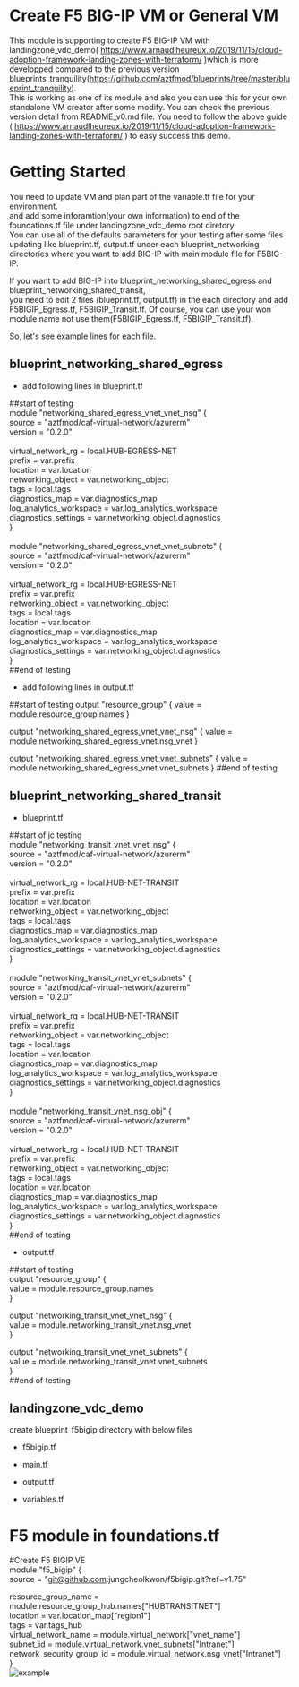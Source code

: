 # Create F5 BIG-IP VM or General VM
This module is supporting to create F5 BIG-IP VM with landingzone_vdc_demo( https://www.arnaudlheureux.io/2019/11/15/cloud-adoption-framework-landing-zones-with-terraform/ )which is more developped compared to the previous version blueprints_tranquility(https://github.com/aztfmod/blueprints/tree/master/blueprint_tranquility). <br>
This is working as one of its module and also you can use this for your own standalone VM creator after some modify.
You can check the previous version detail from README_v0.md file.
You need to follow the above guide ( https://www.arnaudlheureux.io/2019/11/15/cloud-adoption-framework-landing-zones-with-terraform/ ) to easy success this demo.

# Getting Started
You need to update VM and plan part of the variable.tf file for your environment. <br>
and add some inforamtion(your own information) to end of the foundations.tf file under landingzone_vdc_demo root diretory. <br>
You can use all of the defaults parameters for your testing after some files updating like blueprint.tf, output.tf under each blueprint_networking directories where you want to add BIG-IP with main module file for F5BIG-IP.

If you want to add BIG-IP into blueprint_networking_shared_egress and blueprint_networking_shared_transit, <br>you need to edit 2 files (blueprint.tf, output.tf) in the each directory and add F5BIGIP_Egress.tf, F5BIGIP_Transit.tf.
Of course, you can use your won module name not use them(F5BIGIP_Egress.tf, F5BIGIP_Transit.tf).

So, let's see example lines for each file.
## blueprint_networking_shared_egress
 - add following lines in blueprint.tf
 
 ##start of testing <br>
  module "networking_shared_egress_vnet_vnet_nsg" { <br>
    source  = "aztfmod/caf-virtual-network/azurerm" <br>
    version = "0.2.0" <br>
   <br>
    virtual_network_rg                = local.HUB-EGRESS-NET <br>
    prefix                            = var.prefix <br>
    location                          = var.location <br>
    networking_object                 = var.networking_object <br>
    tags                              = local.tags <br>
    diagnostics_map                   = var.diagnostics_map <br>
    log_analytics_workspace           = var.log_analytics_workspace <br>
    diagnostics_settings              = var.networking_object.diagnostics <br>
  } <br>
   <br>
  module "networking_shared_egress_vnet_vnet_subnets" { <br>
    source  = "aztfmod/caf-virtual-network/azurerm" <br>
    version = "0.2.0" <br>
   <br>
    virtual_network_rg                = local.HUB-EGRESS-NET <br>
    prefix                            = var.prefix <br>
    networking_object                 = var.networking_object <br>
    tags                  = local.tags <br>
    location              = var.location <br>
    diagnostics_map                   = var.diagnostics_map <br>
    log_analytics_workspace           = var.log_analytics_workspace <br>
    diagnostics_settings              = var.networking_object.diagnostics <br>
  } <br>
  ##end of testing <br>

 - add following lines in output.tf

  ##start of testing
  output "resource_group" {
      value       = module.resource_group.names
  }
  
  output "networking_shared_egress_vnet_vnet_nsg" {
      value       = module.networking_shared_egress_vnet.nsg_vnet
  }
  
  output "networking_shared_egress_vnet_vnet_subnets" {
      value       = module.networking_shared_egress_vnet.vnet_subnets
  }
  ##end of testing


## blueprint_networking_shared_transit
 - blueprint.tf

  ##start of jc testing <br>
  module "networking_transit_vnet_vnet_nsg" { <br>
    source  = "aztfmod/caf-virtual-network/azurerm" <br>
    version = "0.2.0" <br>
   <br>
    virtual_network_rg                = local.HUB-NET-TRANSIT <br>
    prefix                            = var.prefix <br>
    location                          = var.location <br>
    networking_object                 = var.networking_object <br>
    tags                              = local.tags <br>
    diagnostics_map                   = var.diagnostics_map <br>
    log_analytics_workspace           = var.log_analytics_workspace <br>
    diagnostics_settings              = var.networking_object.diagnostics <br>
  } <br>
   <br>
  module "networking_transit_vnet_vnet_subnets" { <br>
    source  = "aztfmod/caf-virtual-network/azurerm" <br>
    version = "0.2.0" <br>
   <br>
    virtual_network_rg                = local.HUB-NET-TRANSIT <br>
    prefix                            = var.prefix <br>
    networking_object                 = var.networking_object <br>
    tags                  = local.tags <br>
    location              = var.location <br>
    diagnostics_map                   = var.diagnostics_map <br>
    log_analytics_workspace           = var.log_analytics_workspace <br>
    diagnostics_settings              = var.networking_object.diagnostics <br>
  } <br>
   <br>
  module "networking_transit_vnet_nsg_obj" { <br>
    source  = "aztfmod/caf-virtual-network/azurerm" <br>
    version = "0.2.0" <br>
   <br>
    virtual_network_rg                = local.HUB-NET-TRANSIT <br>
    prefix                            = var.prefix <br>
    networking_object                 = var.networking_object <br>
    tags                              = local.tags <br>
    location                          = var.location <br>
    diagnostics_map                   = var.diagnostics_map <br>
    log_analytics_workspace           = var.log_analytics_workspace <br>
    diagnostics_settings              = var.networking_object.diagnostics <br>
  } <br>
  ##end of testing <br>

 - output.tf

  ##start of testing <br>
  output "resource_group" { <br>
      value       = module.resource_group.names <br>
  } <br>
  
  output "networking_transit_vnet_vnet_nsg" { <br>
      value       = module.networking_transit_vnet.nsg_vnet <br>
  } <br>
 
  output "networking_transit_vnet_vnet_subnets" { <br>
      value       = module.networking_transit_vnet.vnet_subnets <br>
  } <br>
  ##end of testing <br>


## landingzone_vdc_demo
create blueprint_f5bigip directory with below files
 - f5bigip.tf
 
 - main.tf
 
 - output.tf
 
 - variables.tf

  
# F5 module in foundations.tf
#Create F5 BIGIP VE <br>
module "f5_bigip" { <br>
 source  = "git@github.com:jungcheolkwon/f5bigip.git?ref=v1.75" <br>

 resource_group_name       = module.resource_group_hub.names["HUBTRANSITNET"] <br>
 location                  = var.location_map["region1"] <br>
 tags                      = var.tags_hub <br>
 virtual_network_name      = module.virtual_network["vnet_name"] <br>
 subnet_id                 = module.virtual_network.vnet_subnets["Intranet"] <br>
 network_security_group_id = module.virtual_network.nsg_vnet["Intranet"] <br>
} <br>
![example](https://github.com/jungcheolkwon/f5-bigip/blob/master/foundations.tf.png)
